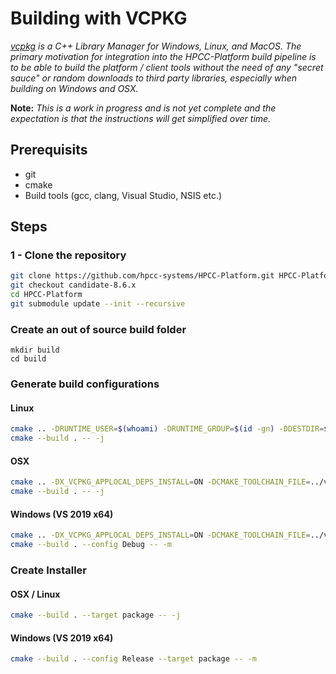 # Building with VCPKG

_[vcpkg](https://github.com/microsoft/vcpkg) is a C++ Library Manager for Windows, Linux, and MacOS.  The primary motivation for integration into the HPCC-Platform build pipeline is to be able to build the platform / client tools without the need of any "secret sauce" or random downloads to third party libraries, especially when building on Windows and OSX._

**Note:** _This is a work in progress and is not yet complete and the expectation is that the instructions will get simplified over time._

## Prerequisits 

* git
* cmake
* Build tools (gcc, clang, Visual Studio, NSIS etc.)

## Steps

### 1 - Clone the repository

```sh
git clone https://github.com/hpcc-systems/HPCC-Platform.git HPCC-Platform
git checkout candidate-8.6.x
cd HPCC-Platform
git submodule update --init --recursive
```

### Create an out of source build folder
```
mkdir build
cd build
```

### Generate build configurations

#### Linux

```sh
cmake .. -DRUNTIME_USER=$(whoami) -DRUNTIME_GROUP=$(id -gn) -DDESTDIR=$(realpath ../..)/opt -DX_VCPKG_APPLOCAL_DEPS_INSTALL=ON -DCMAKE_TOOLCHAIN_FILE=../vcpkg/scripts/buildsystems/vcpkg.cmake -DCMAKE_BUILD_TYPE=Debug -DSKIP_ECLWATCH=ON -DUSE_OPTIONAL=OFF -DINCLUDE_PLUGINS=ON -DSUPPRESS_V8EMBED=ON -DSUPPRESS_REMBED=ON -DSUPPRESS_COUCHBASEEMBED=ON
cmake --build . -- -j
```

#### OSX 

```sh
cmake .. -DX_VCPKG_APPLOCAL_DEPS_INSTALL=ON -DCMAKE_TOOLCHAIN_FILE=../vcpkg/scripts/buildsystems/vcpkg.cmake -DCMAKE_BUILD_TYPE=Debug -DSKIP_ECLWATCH=ON -DUSE_OPTIONAL=OFF -DINCLUDE_PLUGINS=OFF -DUSE_OPENLDAP=OFF -DUSE_AZURE=OFF -DUSE_AWS=OFF -DWSSQL_SERVICE=OFF -DUSE_CASSANDRA=OFF
cmake --build . -- -j
```

#### Windows (VS 2019 x64) 

```sh
cmake .. -DX_VCPKG_APPLOCAL_DEPS_INSTALL=ON -DCMAKE_TOOLCHAIN_FILE=../vcpkg/scripts/buildsystems/vcpkg.cmake -G "Visual Studio 16 2019" -T host=x64 -A x64 -DSKIP_ECLWATCH=ON -DUSE_OPTIONAL=OFF -DINCLUDE_PLUGINS=OFF -DUSE_OPENLDAP=OFF -DUSE_AZURE=OFF -DUSE_AWS=OFF -DWSSQL_SERVICE=OFF -DUSE_CASSANDRA=OFF
cmake --build . --config Debug -- -m
```

### Create Installer

#### OSX / Linux

```sh
cmake --build . --target package -- -j
```

#### Windows (VS 2019 x64) 

```sh
cmake --build . --config Release --target package -- -m
```
